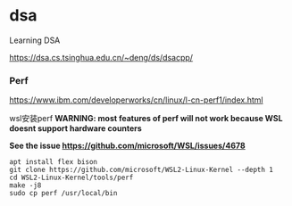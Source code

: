 # dsa
Learning DSA

https://dsa.cs.tsinghua.edu.cn/~deng/ds/dsacpp/


### Perf
https://www.ibm.com/developerworks/cn/linux/l-cn-perf1/index.html

wsl安装perf
**WARNING: most features of perf will not work because WSL doesnt support hardware counters**

**See the issue https://github.com/microsoft/WSL/issues/4678**
```shell
apt install flex bison
git clone https://github.com/microsoft/WSL2-Linux-Kernel --depth 1
cd WSL2-Linux-Kernel/tools/perf
make -j8
sudo cp perf /usr/local/bin
```
